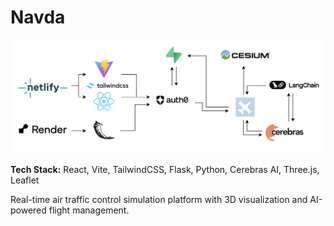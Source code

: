 # Navda

<div align="center">
  <img src="navda_teckstack.jpg" alt="Tech Stack" />
</div>

**Tech Stack:** React, Vite, TailwindCSS, Flask, Python, Cerebras AI, Three.js, Leaflet

Real-time air traffic control simulation platform with 3D visualization and AI-powered flight management.
